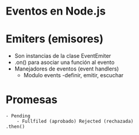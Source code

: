 # Eventos en Node.js

# Emiters (emisores)
- Son instancias de la clase EventEmiter
- .on() para asociar una función al evento
- Manejadores de eventos (event handlers)
    - Modulo events
        -definir, emitir, escuchar

# Promesas
    - Pending
        - Fullfiled (aprobado) Rejected (rechazada)
    .then()